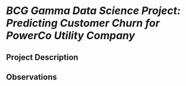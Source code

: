 # _BCG Gamma Data Science Project: Predicting Customer Churn for PowerCo Utility Company_

## **Project Description**

## **Observations**
